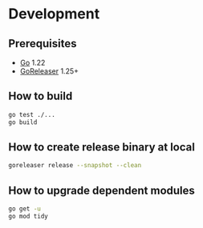 # Development

## Prerequisites

* [Go](https://go.dev/) 1.22
* [GoReleaser](https://goreleaser.com/) 1.25+

## How to build

```bash
go test ./...
go build
```

## How to create release binary at local

```bash
goreleaser release --snapshot --clean
```

## How to upgrade dependent modules

```bash
go get -u
go mod tidy
```
